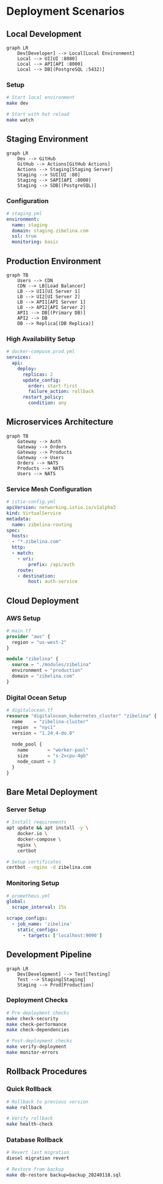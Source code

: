 # Deployment Scenarios

## Local Development
```mermaid
graph LR
    Dev[Developer] --> Local[Local Environment]
    Local --> UI[UI :8080]
    Local --> API[API :8000]
    Local --> DB[(PostgreSQL :5432)]
```

### Setup
```bash
# Start local environment
make dev

# Start with hot reload
make watch
```

## Staging Environment
```mermaid
graph LR
    Dev --> GitHub
    GitHub --> Actions[GitHub Actions]
    Actions --> Staging[Staging Server]
    Staging --> SUI[UI :80]
    Staging --> SAPI[API :8000]
    Staging --> SDB[(PostgreSQL)]
```

### Configuration
```yaml
# staging.yml
environment:
  name: staging
  domain: staging.zibelina.com
  ssl: true
  monitoring: basic
```

## Production Environment
```mermaid
graph TB
    Users --> CDN
    CDN --> LB[Load Balancer]
    LB --> UI1[UI Server 1]
    LB --> UI2[UI Server 2]
    LB --> API1[API Server 1]
    LB --> API2[API Server 2]
    API1 --> DB[(Primary DB)]
    API2 --> DB
    DB --> Replica[(DB Replica)]
```

### High Availability Setup
```yaml
# docker-compose.prod.yml
services:
  api:
    deploy:
      replicas: 2
      update_config:
        order: start-first
        failure_action: rollback
      restart_policy:
        condition: any
```

## Microservices Architecture
```mermaid
graph TB
    Gateway --> Auth
    Gateway --> Orders
    Gateway --> Products
    Gateway --> Users
    Orders --> NATS
    Products --> NATS
    Users --> NATS
```

### Service Mesh Configuration
```yaml
# istio-config.yml
apiVersion: networking.istio.io/v1alpha3
kind: VirtualService
metadata:
  name: zibelina-routing
spec:
  hosts:
  - "*.zibelina.com"
  http:
  - match:
    - uri:
        prefix: /api/auth
    route:
    - destination:
        host: auth-service
```

## Cloud Deployment

### AWS Setup
```terraform
# main.tf
provider "aws" {
  region = "us-west-2"
}

module "zibelina" {
  source = "./modules/zibelina"
  environment = "production"
  domain = "zibelina.com"
}
```

### Digital Ocean Setup
```terraform
# digitalocean.tf
resource "digitalocean_kubernetes_cluster" "zibelina" {
  name    = "zibelina-cluster"
  region  = "nyc1"
  version = "1.24.4-do.0"
  
  node_pool {
    name       = "worker-pool"
    size       = "s-2vcpu-4gb"
    node_count = 3
  }
}
```

## Bare Metal Deployment

### Server Setup
```bash
# Install requirements
apt update && apt install -y \
    docker.io \
    docker-compose \
    nginx \
    certbot

# Setup certificates
certbot --nginx -d zibelina.com
```

### Monitoring Setup
```yaml
# prometheus.yml
global:
  scrape_interval: 15s

scrape_configs:
  - job_name: 'zibelina'
    static_configs:
      - targets: ['localhost:9090']
```

## Development Pipeline
```mermaid
graph LR
    Dev[Development] --> Test[Testing]
    Test --> Staging[Staging]
    Staging --> Prod[Production]
```

### Deployment Checks
```bash
# Pre-deployment checks
make check-security
make check-performance
make check-dependencies

# Post-deployment checks
make verify-deployment
make monitor-errors
```

## Rollback Procedures

### Quick Rollback
```bash
# Rollback to previous version
make rollback

# Verify rollback
make health-check
```

### Database Rollback
```bash
# Revert last migration
diesel migration revert

# Restore from backup
make db-restore backup=backup_20240118.sql
```